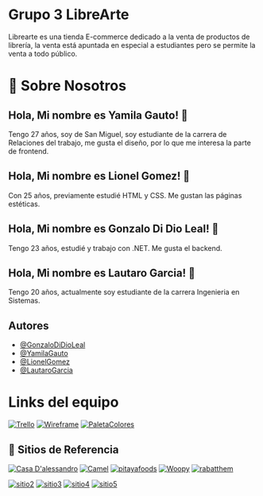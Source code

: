 # Grupo 3 LibreArte

Librearte es una tienda E-commerce dedicado a la venta de productos de librería, la venta está apuntada en especial a estudiantes pero se permite la venta a todo público.



# 🚀 Sobre Nosotros

## Hola, Mi nombre es Yamila Gauto! 👋
Tengo 27 años, soy de San Miguel, soy estudiante de la carrera de Relaciones del trabajo, me gusta el diseño, por lo que me interesa la parte de frontend.
## Hola, Mi nombre es Lionel Gomez! 👋
Con 25 años, previamente estudié HTML y CSS. Me gustan las páginas estéticas.
## Hola, Mi nombre es Gonzalo Di Dio Leal! 👋
Tengo 23 años, estudié y trabajo con .NET. Me gusta el backend.
## Hola, Mi nombre es Lautaro Garcia! 👋
Tengo 20 años, actualmente soy estudiante de la carrera Ingenieria en Sistemas.
## Autores

- [@GonzaloDiDioLeal](https://github.com/gonzadidio)
- [@YamilaGauto](https://github.com/yamila-gauto)
- [@LionelGomez](https://github.com/LionelSGomez)
- [@LautaroGarcia](https://github.com/lautarodpr)

# Links del equipo
[![Trello](https://img.shields.io/badge/Trello-0A66C2?style=for-the-badge&logo=cafe&logoColor=white)](https://trello.com/b/tMuYxcja/grupo3librearte)
[![Wireframe](https://img.shields.io/badge/Wireframe-0A66C2?style=for-the-badge&logo=cafe&logoColor=white)](https://www.figma.com/file/Z1zmRoPALBNrFYT7PPVL8X/LibreArte?node-id=0%3A1&t=Pki08GZuBMvh53D7-0)
[![PaletaColores](https://img.shields.io/badge/Colores-0A66C2?style=for-the-badge&logo=cafe&logoColor=white)](https://colorhunt.co/palette/00a8b5774898de4383f3ae4b)

## 🔗 Sitios de Referencia 
[![Casa D'alessandro](https://img.shields.io/badge/Dalessandro-0A66C2?style=for-the-badge&logo=cafe&logoColor=white)](https://www.casadalessandro.com.ar/)
[![Camel](https://img.shields.io/badge/Camel-0A66C2?style=for-the-badge&logo=cafe&logoColor=white)](https://www.kokuyocamlin.com/camel/kids)
[![pitayafoods](https://img.shields.io/badge/PitayaFoods-0A66C2?style=for-the-badge&logo=cafe&logoColor=white)](https://www.pitayafoods.com/)
[![Woopy](https://img.shields.io/badge/Woopy-0A66C2?style=for-the-badge&logo=cafe&logoColor=white)](https://www.woopylibreria.com.ar/)
[![rabatthem](https://img.shields.io/badge/Rabatthem-0A66C2?style=for-the-badge&logo=cafe&logoColor=white)](https://rabatthem.se/)


[![sitio2](https://img.shields.io/badge/sitio2-0A66C2?style=for-the-badge&logo=linkedin&logoColor=white)](https://www.linkedin.com/)
[![sitio3](https://img.shields.io/badge/sitio3-1DA1F2?style=for-the-badge&logo=twitter&logoColor=white)](https://twitter.com/)
[![sitio4](https://img.shields.io/badge/sitio4-FF0000?style=for-the-badge&logo=facebook&logoColor=white)](https://www.facebook.com/)
[![sitio5](https://img.shields.io/badge/sitio5-$FF0000?style=for-the-badge&logo=instagram&logoColor=white)](https://www.instagram.com/)
